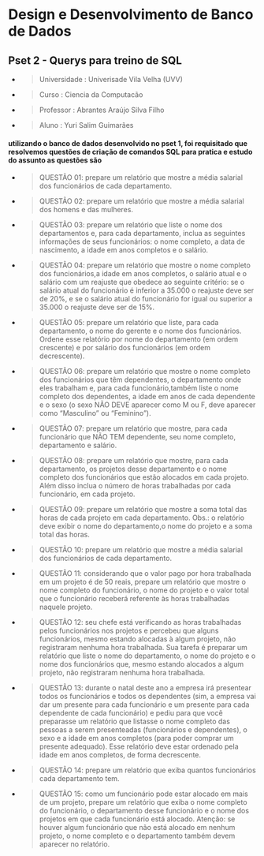 # Design e Desenvolvimento de Banco de Dados
## Pset 2 - Querys para treino de SQL
* > Universidade : Univerisade Vila Velha (UVV)
* > Curso : Ciencia da Computacão
* > Professor : Abrantes Araújo Silva Filho
* > Aluno : Yuri Salim Guimarães
#### utilizando o banco de dados desenvolvido no pset 1, foi requisitado que resolvemos questões de criação de comandos SQL para pratica e estudo do assunto as questões são

* >QUESTÃO 01: prepare um relatório que mostre a média salarial dos funcionários de cada departamento.
* >QUESTÃO 02: prepare um relatório que mostre a média salarial dos homens e das mulheres.
* >QUESTÃO 03: prepare um relatório que liste o nome dos departamentos e, para cada departamento, inclua as seguintes informações de seus funcionários: o nome completo, a data de nascimento, a idade em anos completos e o salário.
* >QUESTÃO 04: prepare um relatório que mostre o nome completo dos funcionários,a idade em anos completos, o salário atual e o salário com um reajuste que obedece ao seguinte critério: se o salário atual do funcionário é inferior a 35.000 o reajuste deve ser de 20%, e se o salário atual do funcionário for igual ou superior a 35.000 o reajuste deve ser de 15%.
* >QUESTÃO 05: prepare um relatório que liste, para cada departamento, o nome do gerente e o nome dos funcionários. Ordene esse relatório por nome do departamento (em ordem crescente) e por salário dos funcionários (em ordem decrescente).
* >QUESTÃO 06: prepare um relatório que mostre o nome completo dos funcionários que têm dependentes, o departamento onde eles trabalham e, para cada funcionário,também liste o nome completo dos dependentes, a idade em anos de cada dependente e o sexo (o sexo NÃO DEVE aparecer como M ou F, deve aparecer como “Masculino” ou “Feminino”).
* >QUESTÃO 07: prepare um relatório que mostre, para cada funcionário que NÃO TEM dependente, seu nome completo, departamento e salário.
* >QUESTÃO 08: prepare um relatório que mostre, para cada departamento, os projetos desse departamento e o nome completo dos funcionários que estão alocados em cada projeto. Além disso inclua o número de horas trabalhadas por cada funcionário, em cada projeto.

* >QUESTÃO 09: prepare um relatório que mostre a soma total das horas de cada projeto em cada departamento. Obs.: o relatório deve exibir o nome do departamento,o nome do projeto e a soma total das horas.
* >QUESTÃO 10: prepare um relatório que mostre a média salarial dos funcionários de cada departamento.
* >QUESTÃO 11: considerando que o valor pago por hora trabalhada em um projeto é de 50 reais, prepare um relatório que mostre o nome completo do funcionário, o nome do projeto e o valor total que o funcionário receberá referente às horas trabalhadas naquele projeto.
* >QUESTÃO 12: seu chefe está verificando as horas trabalhadas pelos funcionários nos projetos e percebeu que alguns funcionários, mesmo estando alocadas à algum projeto, não registraram nenhuma hora trabalhada. Sua tarefa é preparar um relatório que liste o nome do departamento, o nome do projeto e o nome dos funcionários que, mesmo estando alocados a algum projeto, não registraram nenhuma hora trabalhada.
* >QUESTÃO 13: durante o natal deste ano a empresa irá presentear todos os funcionários e todos os dependentes (sim, a empresa vai dar um presente para cada funcionário e um presente para cada dependente de cada funcionário) e pediu para que você preparasse um relatório que listasse o nome completo das pessoas a serem presenteadas (funcionários e dependentes), o sexo e a idade em anos completos (para poder comprar um presente adequado). Esse relatório deve estar ordenado pela idade em anos completos, de forma decrescente.
* >QUESTÃO 14: prepare um relatório que exiba quantos funcionários cada departamento tem.
* >QUESTÃO 15: como um funcionário pode estar alocado em mais de um projeto, prepare um relatório que exiba o nome completo do funcionário, o departamento desse funcionário e o nome dos projetos em que cada funcionário está alocado. Atenção: se houver algum funcionário que não está alocado em nenhum projeto, o nome completo e o departamento também devem aparecer no relatório.